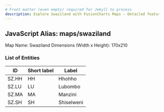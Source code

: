 ```yaml
---
# Front matter (even empty) required for Jekyll to process
description: Explore Swaziland with FusionCharts Maps – Detailed features for seamless integration. Try now & enhance your data visualization today! 
---
```


## JavaScript Alias: maps/swaziland

Map Name: Swaziland
Dimensions (Width x Height): 170x210





### List of Entities

ID | Short label | Label
---|---|---|
SZ.HH|HH|Hhohho
SZ.LU|LU|Lubombo
SZ.MA|MA|Manzini
SZ.SH|SH|Shiselweni


